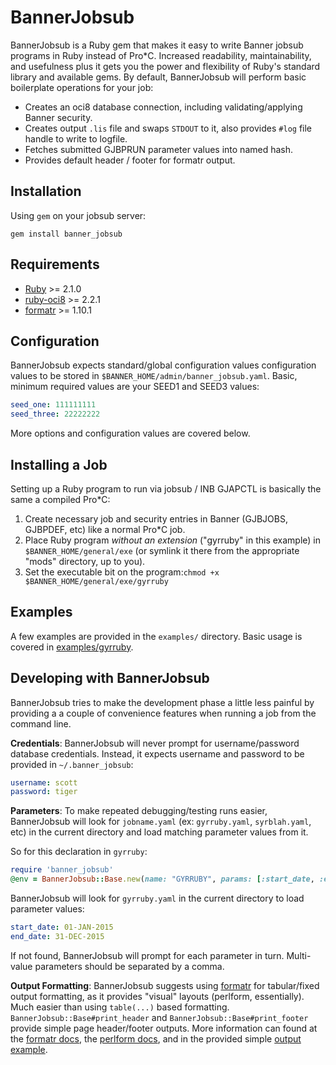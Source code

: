 # BannerJobsub

BannerJobsub is a Ruby gem that makes it easy to write Banner jobsub programs in Ruby instead of Pro*C. Increased readability, maintainability, and usefulness plus it gets you the power and flexibility of Ruby's standard library and available gems. By default, BannerJobsub will perform basic boilerplate operations for your job:
- Creates an oci8 database connection, including validating/applying Banner security.
- Creates output `.lis` file and swaps `STDOUT` to it, also provides `#log` file handle to write to logfile.
- Fetches submitted GJBPRUN parameter values into named hash.
- Provides default header / footer for formatr output.

## Installation
Using `gem` on your jobsub server:
```
gem install banner_jobsub
```

## Requirements
 - [Ruby](https://www.ruby-lang.org/en/documentation/installation/) >= 2.1.0
 - [ruby-oci8](https://rubygems.org/gems/ruby-oci8) >= 2.2.1
 - [formatr](https://rubygems.org/gems/formatr) >= 1.10.1

## Configuration
BannerJobsub expects standard/global configuration values configuration values to be stored in `$BANNER_HOME/admin/banner_jobsub.yaml`. Basic, minimum required values are your SEED1 and SEED3 values:
```yaml
seed_one: 111111111
seed_three: 22222222
```
More options and configuration values are covered below.

## Installing a Job
Setting up a Ruby program to run via jobsub / INB GJAPCTL is basically the same a compiled Pro*C:

1. Create necessary job and security entries in Banner (GJBJOBS, GJBPDEF, etc) like a normal Pro*C job.
2. Place Ruby program _without an extension_ ("gyrruby" in this example) in `$BANNER_HOME/general/exe` (or symlink it there from the appropriate "mods" directory, up to you).
3. Set the executable bit on the program:`chmod +x $BANNER_HOME/general/exe/gyrruby`

## Examples
A few examples are provided in the `examples/` directory. Basic usage is covered in [examples/gyrruby](examples/gyrruby).

## Developing with BannerJobsub
BannerJobsub tries to make the development phase a little less painful by providing a a couple of convenience features when running a job from the command line.

**Credentials**: BannerJobsub will never prompt for username/password database credentials. Instead, it expects username and password to be provided in `~/.banner_jobsub`:
```yaml
username: scott
password: tiger
```

**Parameters**: To make repeated debugging/testing runs easier, BannerJobsub will look for `jobname.yaml` (ex: `gyrruby.yaml`, `syrblah.yaml`, etc) in the current directory and load matching parameter values from it.

So for this declaration in `gyrruby`:
```ruby
require 'banner_jobsub'
@env = BannerJobsub::Base.new(name: "GYRRUBY", params: [:start_date, :end_date])
```

BannerJobsub will look for `gyrruby.yaml` in the current directory to load parameter values:
```yaml
start_date: 01-JAN-2015
end_date: 31-DEC-2015
```

If not found, BannerJobsub will prompt for each parameter in turn. Multi-value parameters should be separated by a comma.

**Output Formatting**: BannerJobsub suggests using [formatr](https://rubygems.org/gems/formatr) for tabular/fixed output formatting, as it provides "visual" layouts (perlform, essentially). Much easier than using `table(...)` based formatting. `BannerJobsub::Base#print_header` and `BannerJobsub::Base#print_footer` provide simple page header/footer outputs. More information can found at the [formatr docs](http://www.rubydoc.info/gems/formatr/1.10.1/FormatR/Format), the [perlform docs](http://perldoc.perl.org/perlform.html), and in the provided simple [output example](examples/gyrruby).
